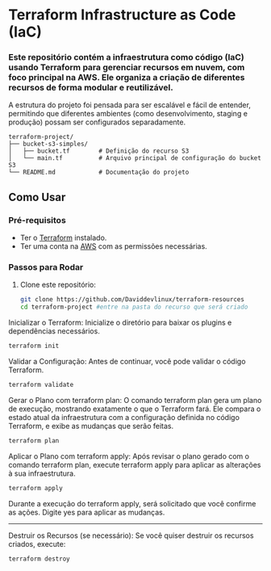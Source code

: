 # Terraform Infrastructure as Code (IaC)

### Este repositório contém a infraestrutura como código (IaC) usando Terraform para gerenciar recursos em nuvem, com foco principal na AWS. Ele organiza a criação de diferentes recursos de forma modular e reutilizável.

A estrutura do projeto foi pensada para ser escalável e fácil de entender, permitindo que diferentes ambientes (como desenvolvimento, staging e produção) possam ser configurados separadamente.

```
terraform-project/
├── bucket-s3-simples/
│   ├── bucket.tf        # Definição do recurso S3
│   └── main.tf          # Arquivo principal de configuração do bucket S3
└── README.md            # Documentação do projeto
```

## Como Usar

### Pré-requisitos

- Ter o [Terraform](https://www.terraform.io/downloads.html) instalado.
- Ter uma conta na [AWS](https://aws.amazon.com/) com as permissões necessárias.

### Passos para Rodar

1. Clone este repositório:

   ```bash
   git clone https://github.com/Daviddevlinux/terraform-resources
   cd terraform-project #entre na pasta do recurso que será criado
   ```

Inicializar o Terraform: Inicialize o diretório para baixar os plugins e dependências necessários.

```bash
terraform init
```

Validar a Configuração: Antes de continuar, você pode validar o código Terraform.

```bash
terraform validate
```

Gerar o Plano com terraform plan: O comando terraform plan gera um plano de execução, mostrando exatamente o que o Terraform fará. Ele compara o estado atual da infraestrutura com a configuração definida no código Terraform, e exibe as mudanças que serão feitas.

```bash
terraform plan
```

Aplicar o Plano com terraform apply: Após revisar o plano gerado com o comando terraform plan, execute terraform apply para aplicar as alterações à sua infraestrutura.

```bash
terraform apply
```

Durante a execução do terraform apply, será solicitado que você confirme as ações. Digite yes para aplicar as mudanças.

---

Destruir os Recursos (se necessário): Se você quiser destruir os recursos criados, execute:

```bash
terraform destroy
```
